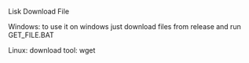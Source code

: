 Lisk Download File

Windows:
to use it on windows just download files from release and run GET_FILE.BAT

Linux:
download tool:
wget 
